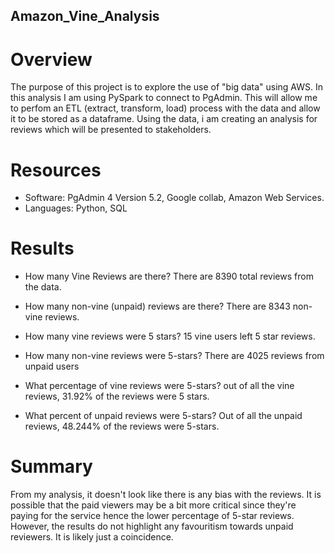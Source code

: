 ## Amazon_Vine_Analysis

# Overview
The purpose of this project is to explore the use of "big data" using AWS. In this analysis I am using PySpark to connect to PgAdmin. This will allow me to perfom an ETL (extract, transform, load) process with the data and allow it to be stored as a dataframe. Using the data, i am creating an analysis for reviews which will be presented to stakeholders.

# Resources
- Software: PgAdmin 4 Version 5.2, Google collab, Amazon Web Services.
- Languages: Python, SQL

# Results
-  How many Vine Reviews are there? 
There are 8390 total reviews from the data.

- How many non-vine (unpaid) reviews are there?
There are 8343 non-vine reviews.

- How many vine reviews were 5 stars?
15 vine users left 5 star reviews.

- How many non-vine reviews were 5-stars?
There are 4025 reviews from unpaid users

- What percentage of vine reviews were 5-stars?
out of all the vine reviews, 31.92% of the reviews were 5 stars.

- What percent of unpaid reviews were 5-stars?
Out of all the unpaid reviews, 48.244% of the reviews were 5-stars.

# Summary
From my analysis, it doesn't look like there is any bias with the reviews. It is possible that the paid viewers may be a bit more critical since they're paying for the service hence the lower percentage of 5-star reviews. However, the results do not highlight any favouritism towards unpaid reviewers. It is likely just a coincidence.



